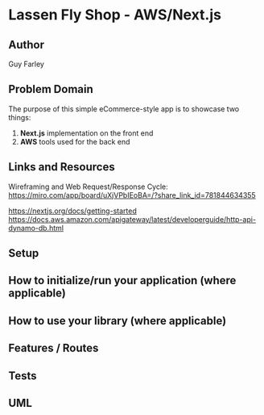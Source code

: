 # Lassen Fly Shop - AWS/Next.js

## Author

Guy Farley

## Problem Domain

The purpose of this simple eCommerce-style app is to showcase two things:

1. **Next.js** implementation on the front end
2. **AWS** tools used for the back end

## Links and Resources

Wireframing and Web Request/Response Cycle: <https://miro.com/app/board/uXjVPbIEoBA=/?share_link_id=781844634355>
<!-- CI/CD (GitHub Actions) -->
<https://nextjs.org/docs/getting-started>
<https://docs.aws.amazon.com/apigateway/latest/developerguide/http-api-dynamo-db.html>

## Setup

<!-- PORT
DATABASE_URL -->

## How to initialize/run your application (where applicable)

<!-- e.g. npm start -->

## How to use your library (where applicable)

## Features / Routes

<!-- Feature One: Details of feature
GET : /hello - specific route to hit -->

## Tests

## UML
